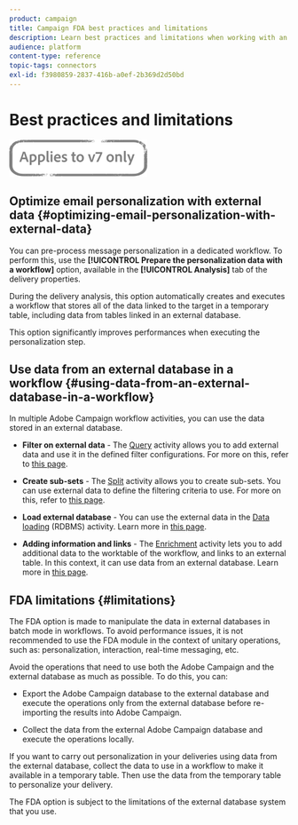 ```yaml
---
product: campaign
title: Campaign FDA best practices and limitations
description: Learn best practices and limitations when working with an external database (FDA)
audience: platform
content-type: reference
topic-tags: connectors
exl-id: f3980859-2837-416b-a0ef-2b369d2d50bd
---
```

# Best practices and limitations 

![](../../assets/v7-only.svg)

## Optimize email personalization with external data {#optimizing-email-personalization-with-external-data}

You can pre-process message personalization in a dedicated workflow. To perform this, use the **[!UICONTROL Prepare the personalization data with a workflow]** option, available in the **[!UICONTROL Analysis]** tab of the delivery properties.

During the delivery analysis, this option automatically creates and executes a workflow that stores all of the data linked to the target in a temporary table, including data from tables linked in an external database.

This option significantly improves performances when executing the personalization step.

## Use data from an external database in a workflow {#using-data-from-an-external-database-in-a-workflow}

In multiple Adobe Campaign workflow activities, you can use the data stored in an external database.

* **Filter on external data** -  The [Query](../../workflow/using/targeting-data.md#selecting-data) activity allows you to add external data and use it in the defined filter configurations. For more on this, refer to [this page](../../workflow/using/targeting-data.md#selecting-data).

* **Create sub-sets** - The [Split](../../workflow/using/split.md) activity allows you to create sub-sets. You can use external data to define the filtering criteria to use. For more on this, refer to [this page](../../workflow/using/split.md).

* **Load external database** - You can use the external data in the [Data loading](../../workflow/using/data-loading--rdbms-.md) (RDBMS) activity. Learn more in [this page](../../workflow/using/data-loading--rdbms-.md).

* **Adding information and links** - The [Enrichment](../../workflow/using/enrichment.md) activity lets you to add additional data to the worktable of the workflow, and links to an external table. In this context, it can use data from an external database. Learn more in [this page](../../workflow/using/enrichment.md).

## FDA limitations {#limitations}

The FDA option is made to manipulate the data in external databases in batch mode in workflows. To avoid performance issues, it is not recommended to use the FDA module in the context of unitary operations, such as: personalization, interaction, real-time messaging, etc.

Avoid the operations that need to use both the Adobe Campaign and the external database as much as possible. To do this, you can:

* Export the Adobe Campaign database to the external database and execute the operations only from the external database before re-importing the results into Adobe Campaign.

* Collect the data from the external Adobe Campaign database and execute the operations locally.

If you want to carry out personalization in your deliveries using data from the external database, collect the data to use in a workflow to make it available in a temporary table. Then use the data from the temporary table to personalize your delivery.

The FDA option is subject to the limitations of the external database system that you use.
